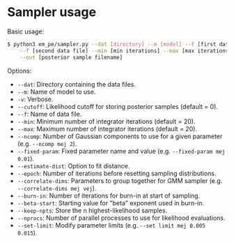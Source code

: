 # Sampler usage

Basic usage:

```bash
$ python3 em_pe/sampler.py --dat [directory] --m [model] --f [first data file] \
    --f [second data file] --min [min iterations] --max [max iterations] \
    --out [posterior sample filename]
```

Options:

- `--dat`: Directory containing the data files.
- `--m`: Name of model to use.
- `-v`: Verbose.
- `--cutoff`: Likelihood cutoff for storing posterior samples (default = 0).
- `--f`: Name of data file.
- `--min`: Minimum number of integrator iterations (default = 20).
- `--max`: Maximum number of integrator iterations (default = 20).
- `--ncomp`: Number of Gaussian components to use for a given parameter (e.g. `--ncomp mej 2`).
- `--fixed-param`: Fixed parameter name and value (e.g. `--fixed-param mej 0.01`).
- `--estimate-dist`: Option to fit distance.
- `--epoch`: Number of iterations before resetting sampling distributions.
- `--correlate-dims`: Parameters to group together for GMM sampler (e.g. `--correlate-dims mej vej`).
- `--burn-in`: Number of iterations for burn-in at start of sampling.
- `--beta-start`: Starting value for "beta" exponent used in burn-in.
- `--keep-npts`: Store the n highest-likelihood samples.
- `--nprocs`: Number of parallel processes to use for likelihood evaluations.
- `--set-limit`: Modify parameter limits (e.g. `--set limit mej 0.005 0.015`).

